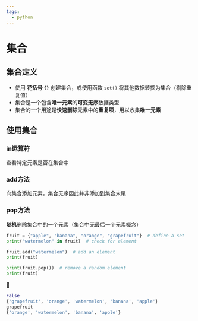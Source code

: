 ```yaml
---
tags:
  - python
---
```


# 集合
## 集合定义
* 使用 **花括号 `{}`** 创建集合，或使用函数 `set()` 将其他数据转换为集合（剔除重复值）
* 集合是一个包含**唯一元素**的**可变无序**数据类型
* 集合的一个用途是**快速删除**元素中的**重复项**，用以收集**唯一元素**

## 使用集合
### in运算符
查看特定元素是否在集合中

### add方法
向集合添加元素，集合无序因此并非添加到集合末尾

### pop方法
**随机**删除集合中的一个元素（集合中无最后一个元素概念）

```python
fruit = {"apple", "banana", "orange", "grapefruit"}  # define a set
print("watermelon" in fruit)  # check for element

fruit.add("watermelon")  # add an element
print(fruit)

print(fruit.pop())  # remove a random element
print(fruit)
```

:hammer:

```python
False
{'grapefruit', 'orange', 'watermelon', 'banana', 'apple'}
grapefruit
{'orange', 'watermelon', 'banana', 'apple'}
```
